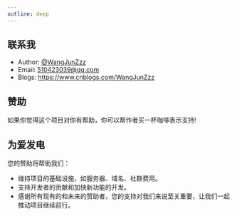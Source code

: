 ```yaml
---
outline: deep
---
```


## 联系我

* Author: [@WangJunZzz](https://github.com/WangJunZzz)
* Email: 510423039@qq.com
* Blogs: https://www.cnblogs.com/WangJunZzz


## 赞助
如果你觉得这个项目对你有帮助，你可以帮作者买一杯咖啡表示支持!
<!-- ![](https://lion-abp-pro.oss-cn-shenzhen.aliyuncs.com/foods/1865124ad6d3436b93815a33ce7efa78_donate.png) -->

## 为爱发电
您的赞助将帮助我们：
- 维持项目的基础设施，如服务器、域名、社群费用。
- 支持开发者的贡献和加快新功能的开发。
- 感谢所有现有的和未来的赞助者，您的支持对我们来说至关重要，让我们一起推动项目继续前行。